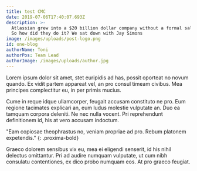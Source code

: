 ```yaml
---
title: test CMC
date: 2019-07-06T17:40:07.693Z
description: >-
  Atlassian grew into a $20 billion dollar company without a formal sales team.
  So how did they do it? We sat down with Jay Simons
image: /images/uploads/post-logo.png
id: one-blog
authorName: Toni
authorPos: Team Lead
authorImage: /images/uploads/author.jpg
---
```

Lorem ipsum dolor sit amet, stet euripidis ad has, possit oporteat no novum quando. Ex vidit partem appareat vel, an pro consul  timeam civibus. Mea principes complectitur eu, in per primis mucius.

Cume in reque idque ullamcorper, feugait accusam constituto ne pro. Eum regione tacimates explicari an, eum ludus molestie  vulputate an. Duo ea tamquam corpora deleniti. Ne nec nulla vocent. Pri reprehendunt definitionem id, his at vero accusam indoctum.

"Eam copiosae theophrastus no, veniam propriae ad pro. Rebum platonem expetendis."
{: .proxima-bold}

Graeco dolorem sensibus vix eu, mea ei eligendi senserit, id his nihil delectus omittantur. Pri ad audire numquam vulputate, ut cum nibh consulatu contentiones, ex dico probo numquam eos. At pro graeco feugiat.
